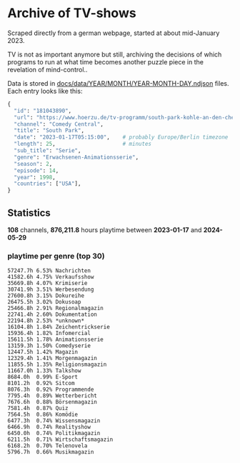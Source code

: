 # Archive of TV-shows

Scraped directly from a german webpage, started at about mid-January 2023.

TV is not as important anymore but still, archiving the decisions of which programs to run at what time
becomes another puzzle piece in the revelation of mind-control.. 

Data is stored in [docs/data/YEAR/MONTH/YEAR-MONTH-DAY.ndjson](docs/data/) files. 
Each entry looks like this:

```python
{
  "id": "181043890", 
  "url": "https://www.hoerzu.de/tv-programm/south-park-kohle-an-den-chefkoch/bid_181043890/", 
  "channel": "Comedy Central", 
  "title": "South Park", 
  "date": "2023-01-17T05:15:00",    # probably Europe/Berlin timezone 
  "length": 25,                     # minutes 
  "sub_title": "Serie", 
  "genre": "Erwachsenen-Animationsserie", 
  "season": 2, 
  "episode": 14, 
  "year": 1998, 
  "countries": ["USA"],
}
```

## Statistics

**108** channels, **876,211.8** hours playtime between **2023-01-17** and **2024-05-29**


### playtime per genre (top 30)

    57247.7h 6.53% Nachrichten
    41582.6h 4.75% Verkaufsshow
    35669.8h 4.07% Krimiserie
    30741.9h 3.51% Werbesendung
    27600.8h 3.15% Dokureihe
    26475.5h 3.02% Dokusoap
    25466.8h 2.91% Regionalmagazin
    22741.4h 2.60% Dokumentation
    22194.8h 2.53% *unknown*
    16104.8h 1.84% Zeichentrickserie
    15936.4h 1.82% Infomercial
    15611.5h 1.78% Animationsserie
    13159.3h 1.50% Comedyserie
    12447.5h 1.42% Magazin
    12329.4h 1.41% Morgenmagazin
    11855.5h 1.35% Religionsmagazin
    11667.0h 1.33% Talkshow
    8684.0h  0.99% E-Sport
    8101.2h  0.92% Sitcom
    8076.3h  0.92% Programmende
    7795.4h  0.89% Wetterbericht
    7676.6h  0.88% Börsenmagazin
    7581.4h  0.87% Quiz
    7564.5h  0.86% Komödie
    6477.3h  0.74% Wissensmagazin
    6466.9h  0.74% Realityshow
    6450.0h  0.74% Politikmagazin
    6211.5h  0.71% Wirtschaftsmagazin
    6168.2h  0.70% Telenovela
    5796.7h  0.66% Musikmagazin
